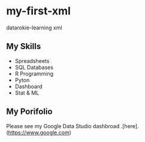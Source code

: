 # my-first-xml
datarokie-learning xml

## My Skills

- Spreadsheets
- SQL Databases
- R Programming
- Pyton
- Dashboard
- Stat & ML

## My Porifolio

Please see my Google Data Studio dashbroad .[here].(https://www.google.com)
